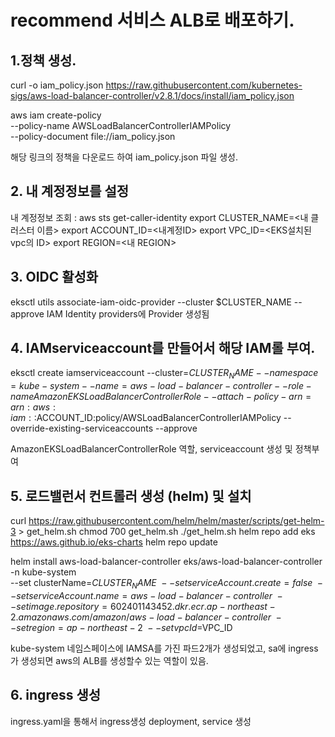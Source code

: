 # recommend 서비스 ALB로 배포하기.

## 1.정책 생성.

curl -o iam_policy.json https://raw.githubusercontent.com/kubernetes-sigs/aws-load-balancer-controller/v2.8.1/docs/install/iam_policy.json

aws iam create-policy \
 --policy-name AWSLoadBalancerControllerIAMPolicy \
 --policy-document file://iam_policy.json

해당 링크의 정책을 다운로드 하여 iam_policy.json 파일 생성.

## 2. 내 계정정보를 설정

내 계정정보 조회 : aws sts get-caller-identity
export CLUSTER_NAME=<내 클러스터 이름>
export ACCOUNT_ID=<내계정ID>
export VPC_ID=<EKS설치된 vpc의 ID>
export REGION=<내 REGION>

## 3. OIDC 활성화

eksctl utils associate-iam-oidc-provider --cluster $CLUSTER_NAME --approve
IAM Identity providers에 Provider 생성됨

## 4. IAMserviceaccount를 만들어서 해당 IAM롤 부여.

eksctl create iamserviceaccount --cluster=$CLUSTER_NAME   --namespace=kube-system   --name=aws-load-balancer-controller   --role-name AmazonEKSLoadBalancerControllerRole   --attach-policy-arn=arn:aws:iam::$ACCOUNT_ID:policy/AWSLoadBalancerControllerIAMPolicy --override-existing-serviceaccounts --approve

AmazonEKSLoadBalancerControllerRole 역할, serviceaccount 생성 및 정책부여

## 5. 로드밸런서 컨트롤러 생성 (helm) 및 설치

curl https://raw.githubusercontent.com/helm/helm/master/scripts/get-helm-3 > get_helm.sh
chmod 700 get_helm.sh
./get_helm.sh
helm repo add eks https://aws.github.io/eks-charts
helm repo update

helm install aws-load-balancer-controller eks/aws-load-balancer-controller \
 -n kube-system \
 --set clusterName=$CLUSTER_NAME \
	--set serviceAccount.create=false \
	--set serviceAccount.name=aws-load-balancer-controller \
	--set image.repository=602401143452.dkr.ecr.ap-northeast-2.amazonaws.com/amazon/aws-load-balancer-controller \
	--set region=ap-northeast-2 \
	--set vpcId=$VPC_ID

kube-system 네임스페이스에 IAMSA를 가진 파드2개가 생성되었고, sa에 ingress가 생성되면 aws의 ALB를 생성할수 있는 역할이 있음.

## 6. ingress 생성

ingress.yaml을 통해서 ingress생성
deployment, service 생성
